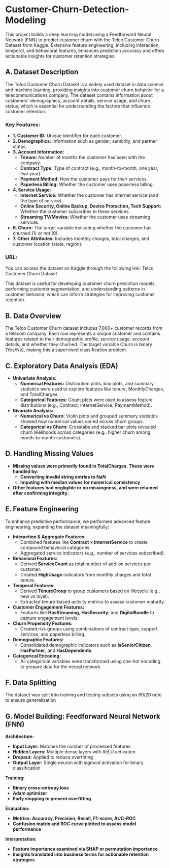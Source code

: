 # **Customer-Churn-Detection-Modeling**
This project builds a deep learning model using a Feedforward Neural Network (FNN) to predict customer churn with the Telco Customer Churn Dataset from Kaggle. Extensive feature engineering, including interaction, temporal, and behavioral features, enhances prediction accuracy and offers actionable insights for customer retention strategies.

## **A. Dataset Description**
The Telco Customer Churn Dataset is a widely used dataset in data science and machine learning, providing insights into customer churn behavior for a telecommunications company. The dataset contains information about customers' demographics, account details, service usage, and churn status, which is essential for understanding the factors that influence customer retention.

### **Key Features:**
* **1. Customer ID:** Unique identifier for each customer.
* **2. Demographics:** Information such as gender, seniority, and partner status.
* **3. Account Information:**
   * **Tenure:** Number of months the customer has been with the company.
   * **Contract Type:** Type of contract (e.g., month-to-month, one year, two year).
   * **Payment Method:** How the customer pays for their services.
   * **Paperless Billing:** Whether the customer uses paperless billing.
* **4. Service Usage:**
   * **Internet Service:** Whether the customer has internet service (and the type of service).
   * **Online Security, Online Backup, Device Protection, Tech Support:** Whether the customer subscribes to these services.
   * **Streaming TV/Movies:** Whether the customer uses streaming services.
* **6. Churn:** The target variable indicating whether the customer has churned (1) or not (0).
* **7. Other Attributes:** Includes monthly charges, total charges, and customer location (state, region).
### **URL:**
You can access the dataset on Kaggle through the following link:
Telco Customer Churn Dataset

This dataset is useful for developing customer churn prediction models, performing customer segmentation, and understanding patterns in customer behavior, which can inform strategies for improving customer retention.

## **B. Data Overview**
The Telco Customer Churn dataset includes 7,000+ customer records from a telecom company. Each row represents a unique customer and contains features related to their demographic profile, service usage, account details, and whether they churned. The target variable Churn is binary (Yes/No), making this a supervised classification problem.

## **C. Exploratory Data Analysis (EDA)**
* **Univariate Analysis:**
   * **Numerical Features:** Distribution plots, box plots, and summary statistics were used to explore features like tenure, MonthlyCharges, and TotalCharges.
   * **Categorical Features:** Count plots were used to assess feature distributions (e.g., Contract, InternetService, PaymentMethod).
* **Bivariate Analysis:**
   * **Numerical vs Churn:** Violin plots and grouped summary statistics showed how numerical values varied across churn groups.
   * **Categorical vs Churn:** Crosstabs and stacked bar plots revealed churn likelihoods across categories (e.g., higher churn among month-to-month customers).

## **D. Handling Missing Values**
* **Missing values were primarily found in TotalCharges. These were handled by:**
   * **Converting invalid string entries to NaN**
   * **Imputing with median values for numerical consistency**
* **Other features had negligible or no missingness, and were retained after confirming integrity.**

## **E. Feature Engineering**
To enhance predictive performance, we performed advanced feature engineering, expanding the dataset meaningfully:
* **Interaction & Aggregate Features:**
   * Combined features like **Contract × InternetService** to create compound behavioral categories.
   * Aggregated service indicators (e.g., number of services subscribed).
* **Behavioral Features:**
   * Derived **ServiceCount** as total number of add-on services per customer.
   * Created **HighUsage** indicators from monthly charges and total tenure.
* **Temporal Features:**
   * Derived **TenureGroup** to group customers based on lifecycle (e.g., new vs loyal).
   * Extracted tenure-based activity metrics to assess customer maturity.
* **Customer Engagement Features:**
   * Features like **HasStreaming**, **HasSecurity**, and **DigitalBundle** to capture engagement levels.
* **Churn Propensity Features:**
   * Created risk groups using combinations of contract type, support services, and paperless billing.
* **Demographic Features:**
   * Consolidated demographic indicators such as **IsSeniorCitizen**, **HasPartner**, and **HasDependents**.
* **Categorical Encoding:**
   * All categorical variables were transformed using one-hot encoding to prepare data for the neural network.

## **F. Data Splitting**
The dataset was split into training and testing subsets using an 80/20 ratio to ensure generalization

## **G. Model Building: Feedforward Neural Network (FNN)**

**Architecture:**
* **Input Layer:** Matches the number of processed features
* **Hidden Layers:** Multiple dense layers with ReLU activation
* **Dropout:** Applied to reduce overfitting
* **Output Layer:** Single neuron with sigmoid activation for binary classification

**Training:**
* **Binary cross-entropy loss**
* **Adam optimizer**
* **Early stopping to prevent overfitting**

**Evaluation:**
* **Metrics: Accuracy, Precision, Recall, F1-score, AUC-ROC**
* **Confusion matrix and ROC curve plotted to assess model performance**

**Interpretation:**
* **Feature importance examined via SHAP or permutation importance**
* **Insights translated into business terms for actionable retention strategies**
